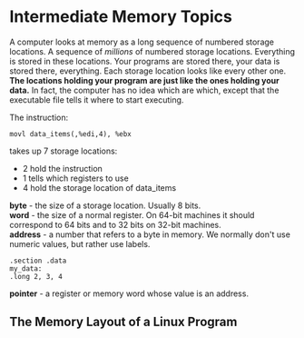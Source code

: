 # Intermediate Memory Topics

A computer looks at memory as a long sequence of numbered storage locations. A sequence of *millions* of numbered storage locations. Everything is stored in these locations. Your programs are stored there, your data is stored there, everything. Each storage location looks like every other one. **The locations holding your program are just like the ones holding your data.** In fact, the computer has no idea which are which, except that the executable file tells it where to start executing.

The instruction:
```assembly
movl data_items(,%edi,4), %ebx
```
takes up 7 storage locations:
 * 2 hold the instruction
 * 1 tells which registers to use
 * 4 hold the storage location of data_items

**byte** - the size of a storage location. Usually 8 bits.  
**word** - the size of a normal register. On 64-bit machines it should correspond to 64 bits and to 32 bits on 32-bit machines.  
**address** - a number that refers to a byte in memory. We normally don't use numeric values, but rather use labels.

```assembly
.section .data
my_data:
.long 2, 3, 4
```
**pointer** - a register or memory word whose value is an address.

## The Memory Layout of a Linux Program
